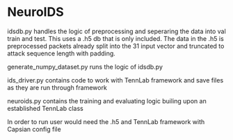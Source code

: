 # NeuroIDS
idsdb.py handles the logic of preprocessing and seperaring the data into val train and test. This uses a .h5 db that is only included. The data in the .h5 is preprocessed packets already split into the 31 input vector and truncated to attack sequence length with padding. 

generate_numpy_dataset.py runs the logic of idsdb.py

ids_driver.py contains code to work with TennLab framework and save files as they are run through framework

neuroids.py contains the training and evaluating logic builing upon an established TennLab class

In order to run user would need the .h5 and TennLab framework with Capsian config file
